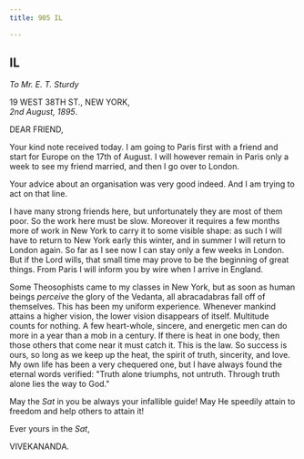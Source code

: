 ```yaml
---
title: 905 IL

---
```

  

  


## IL

*To Mr. E. T. Sturdy*

19 WEST 38TH ST., NEW YORK,  
*2nd August, 1895*.

DEAR FRIEND,

Your kind note received today. I am going to Paris first with a friend
and start for Europe on the 17th of August. I will however remain in
Paris only a week to see my friend married, and then I go over to
London.

Your advice about an organisation was very good indeed. And I am trying
to act on that line.

I have many strong friends here, but unfortunately they are most of them
poor. So the work here must be slow. Moreover it requires a few months
more of work in New York to carry it to some visible shape: as such I
will have to return to New York early this winter, and in summer I will
return to London again. So far as I see now I can stay only a few weeks
in London. But if the Lord wills, that small time may prove to be the
beginning of great things. From Paris I will inform you by wire when I
arrive in England.

Some Theosophists came to my classes in New York, but as soon as human
beings *perceive* the glory of the Vedanta, all abracadabras fall off of
themselves. This has been my uniform experience. Whenever mankind
attains a higher vision, the lower vision disappears of itself.
Multitude counts for nothing. A few heart-whole, sincere, and energetic
men can do more in a year than a mob in a century. If there is heat in
one body, then those others that come near it must catch it. This is the
law. So success is ours, so long as we keep up the heat, the spirit of
truth, sincerity, and love. My own life has been a very chequered one,
but I have always found the eternal words verified: "Truth alone
triumphs, not untruth. Through truth alone lies the way to God."

May the *Sat* in you be always your infallible guide! May He speedily
attain to freedom and help others to attain it! 

Ever yours in the *Sat*,

VIVEKANANDA.